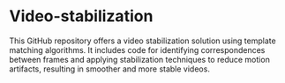 # Video-stabilization
This GitHub repository offers a video stabilization solution using template matching algorithms. It includes code for identifying correspondences between frames and applying stabilization techniques to reduce motion artifacts, resulting in smoother and more stable videos.
